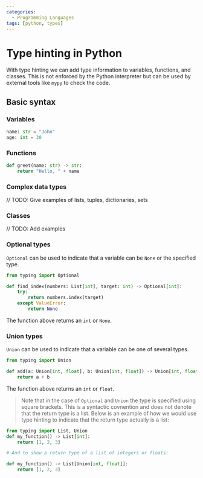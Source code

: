 ```yaml
---
categories:
  - Programming Languages
tags: [python, types]
---
```


# Type hinting in Python

With type hinting we can add type information to variables, functions, and classes. This is not enforced by the Python interpreter but can be used by external tools like `mypy` to check the code.

## Basic syntax

### Variables

```py
name: str = "John"
age: int = 30
```

### Functions

```py
def greet(name: str) -> str:
    return "Hello, " + name
```

### Complex data types

// TODO: Give examples of lists, tuples, dictionaries, sets

### Classes

// TODO: Add examples

### Optional types

`Optional` can be used to indicate that a variable can be `None` or the specified type.

```py
from typing import Optional

def find_index(numbers: List[int], target: int) -> Optional[int]:
    try:
        return numbers.index(target)
    except ValueError:
        return None
```

The function above returns an `int` or `None`.

### Union types

`Union` can be used to indicate that a variable can be one of several types.

```py
from typing import Union

def add(a: Union[int, float], b: Union[int, float]) -> Union[int, float]:
    return a + b
```

The function above returns an `int` or `float`.

> Note that in the case of `Optional` and `Union` the type is specified using square brackets. This is a syntactic covnention and does not denote that the return type is a list. Below is an example of how we would use type hinting to indicate that the return type actually is a list:

```py
from typing import List, Union
def my_function() -> List[int]:
    return [1, 2, 3]

# And to show a return type of a list of integers or floats:

def my_function() -> List[Union[int, float]]:
    return [1, 2, 3]
```
